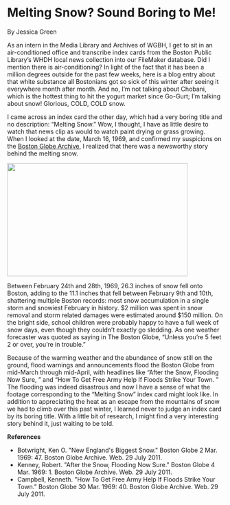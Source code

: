 # Melting Snow? Sound Boring to Me!

By Jessica
Green

As an intern in the Media Library and Archives of WGBH, I get to sit in an
air-conditioned office and transcribe index cards from the Boston Public
Library’s WHDH local news collection into our FileMaker database. Did I
mention there is air-conditioning? In light of the fact that it has been a
million degrees outside for the past few weeks, here is a blog entry about
that white substance all Bostonians got so sick of this winter after seeing it
everywhere month after month. And no, I’m not talking about Chobani, which is
the hottest thing to hit the yogurt market since Go-Gurt; I’m talking about
snow! Glorious, COLD, COLD
snow.

I came across an index card the other day, which had a very boring title and
no description: “Melting Snow.” Wow, I thought, I have as little desire to
watch that news clip as would to watch paint drying or grass growing. When I
looked at the date, March 16, 1969, and confirmed my suspicions on the <a
href="http://pqasb.pqarchiver.com/boston/advancedsearch.html">Boston Globe
Archive</a>, I realized that there was a newsworthy story behind the melting
snow.

<a
href="http://bostonlocaltv.org/blog/wp-content/uploads/2011/07/blogimage1.jpg"><img
class="aligncenter wp-image-376" title="blogimage1" alt=""
src="http://bostonlocaltv.org/blog/wp-content/uploads/2011/07/blogimage1.jpg"
width="420" height="263"
/></a>

Between February 24th and 28th, 1969, 26.3 inches of snow fell onto Boston,
adding to the 11.1 inches that fell between February 9th and 10th, shattering
multiple Boston records: most snow accumulation in a single storm and snowiest
February in history. $2 million was spent in snow removal and storm related
damages were estimated around $150 million. On the bright side, school
children were probably happy to have a full week of snow days, even though
they couldn’t exactly go sledding. As one weather forecaster was quoted as
saying in The Boston Globe, “Unless you’re 5 feet 2 or over, you’re in
trouble.”

Because of the warming weather and the abundance of snow still on the ground,
flood warnings and announcements flood the Boston Globe from mid-March through
mid-April, with headlines like “After the Snow, Flooding Now Sure, ” and “How
To Get Free Army Help If Floods Strike Your Town. ” The flooding was indeed
disastrous and now I have a sense of what the footage corresponding to the
“Melting Snow” index card might look like. In addition to appreciating the
heat as an escape from the mountains of snow we had to climb over this past
winter, I learned never to judge an index card by its boring title. With a
little bit of research, I might find a very interesting story behind it, just
waiting to be
told.

<strong>References</strong>
<ul>
	<li>Botwright, Ken O. "New England's Biggest Snow." Boston Globe 2 Mar. 1969:
47. Boston Globe Archive. Web. 29 July
2011.</li>
	<li>Kenney, Robert. "After the Snow, Flooding Now Sure." Boston Globe 4 Mar.
1969: 1. Boston Globe Archive. Web. 29 July
2011.</li>
	<li>Campbell, Kenneth. "How To Get Free Army Help If Floods Strike Your
Town." Boston Globe 30 Mar. 1969: 40. Boston Globe Archive. Web. 29 July
2011.</li>
</ul>